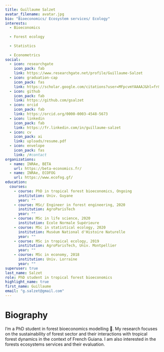 ```yaml
---
title: Guillaume Salzet
avatar_filename: avatar.jpg
bio: "Bioeconomics/ Ecosystem services/ Ecology"
interests:
  - Bioeconomics
  
  - Forest ecology
  
  - Statistics
  
  - Econometrics
social:
  - icon: researchgate
    icon_pack: fab
    link: https://www.researchgate.net/profile/Guillaume-Salzet
  - icon: graduation-cap
    icon_pack: fas
    link: https://scholar.google.com/citations?user=MFpcvmYAAAAJ&hl=fr&oi=ao
  - icon: github
    icon_pack: fab
    link: https://github.com/gsalzet
  - icon: orcid
    icon_pack: fab
    link: https://orcid.org/0000-0003-4548-5673
  - icon: linkedin
    icon_pack: fab
    link: https://fr.linkedin.com/in/guillaume-salzet
  - icon: cv
    icon_pack: ai
    link: uploads/resume.pdf
  - icon: envelope
    icon_pack: fas
    link: /#contact
organizations:
  - name: INRAe, BETA
    url: https://beta-economics.fr/
  - name: INRAe, ECOFOG
    url: https://www.ecofog.gf/
education:
  courses:
    - course: PhD in tropical forest bioeconomics, Ongoing
      institution: Univ. Guyane
      year: ""
    - course: MSc/ Engineer in forest engineering, 2020
      institution: AgroParisTech
      year: ""
    - course: MSc in life science, 2020
      institution: Ecole Normale Supérieure
    - course: MSc in statistical ecology, 2020
      institution: Muséum National d'Histoire Naturelle
      year: ""
    - course: MSc in tropical ecology, 2019
      institution: AgroParisTech, Univ. Montpellier
      year: ""
    - course: MSc in economy, 2018
      institution: Univ. Lorraine
      year: ""
superuser: true
last_name: Salzet
role: PhD student in tropical forest bioeconomics
highlight_name: true
first_name: Guillaume
email: "g.salzet@gmail.com"
---
```

# Biography
I’m a PhD student in forest bioeconomics modelling 🌳.
My research focuses on the sustainability of forest sector and their interactions with tropical forest dynamics in the context of French Guiana. 
I am also interested in the forests ecosystems services and their evaluation.
